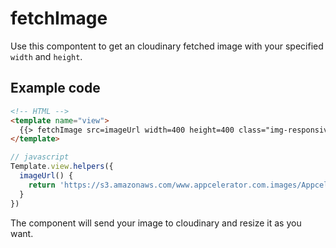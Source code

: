 # fetchImage

Use this compontent to get an cloudinary fetched image with your specified `width` and `height`.


## Example code


```html
<!-- HTML -->
<template name="view">
  {{> fetchImage src=imageUrl width=400 height=400 class="img-responsive"}}	
</template>
```


```js
// javascript
Template.view.helpers({
  imageUrl() {
  	return 'https://s3.amazonaws.com/www.appcelerator.com.images/Appcelerator.png'
  }
})
```

The component will send your image to cloudinary and resize it as you want.
